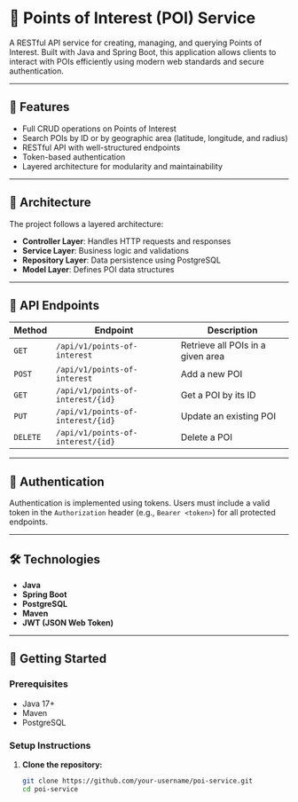 # 📍 Points of Interest (POI) Service

A RESTful API service for creating, managing, and querying Points of Interest. Built with Java and Spring Boot, this application allows clients to interact with POIs efficiently using modern web standards and secure authentication.

---

## 🚀 Features

- Full CRUD operations on Points of Interest
- Search POIs by ID or by geographic area (latitude, longitude, and radius)
- RESTful API with well-structured endpoints
- Token-based authentication
- Layered architecture for modularity and maintainability

---

## 🧱 Architecture

The project follows a layered architecture:

- **Controller Layer**: Handles HTTP requests and responses
- **Service Layer**: Business logic and validations
- **Repository Layer**: Data persistence using PostgreSQL
- **Model Layer**: Defines POI data structures

---

## 🧪 API Endpoints

| Method | Endpoint | Description |
|--------|----------|-------------|
| `GET` | `/api/v1/points-of-interest` | Retrieve all POIs in a given area |
| `POST` | `/api/v1/points-of-interest` | Add a new POI |
| `GET` | `/api/v1/points-of-interest/{id}` | Get a POI by its ID |
| `PUT` | `/api/v1/points-of-interest/{id}` | Update an existing POI |
| `DELETE` | `/api/v1/points-of-interest/{id}` | Delete a POI |

---

## 🔐 Authentication

Authentication is implemented using tokens. Users must include a valid token in the `Authorization` header (e.g., `Bearer <token>`) for all protected endpoints.

---

## 🛠 Technologies

- **Java**
- **Spring Boot**
- **PostgreSQL**
- **Maven**
- **JWT (JSON Web Token)**

---

## 🏁 Getting Started

### Prerequisites
- Java 17+
- Maven
- PostgreSQL

### Setup Instructions

1. **Clone the repository:**
   ```bash
   git clone https://github.com/your-username/poi-service.git
   cd poi-service
